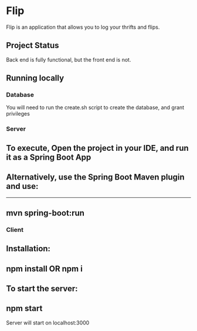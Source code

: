 # Flip

Flip is an application that allows you to log your thrifts and flips. 

## Project Status

Back end is fully functional, but the front end is not.

## Running locally

### Database
You will need to run the create.sh script to create the database, and grant privileges
### Server
To execute,  Open the project in your IDE, and run it as a Spring Boot App
---
Alternatively, use the Spring Boot Maven plugin and use: 
---
---
mvn spring-boot:run 
---
### Client
Installation: 
---
npm install  OR npm i
---
To start the server:
---
npm start
---
Server will start on localhost:3000


